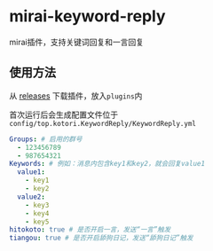 # mirai-keyword-reply

mirai插件，支持关键词回复和一言回复

## 使用方法

从 [releases](https://github.com/moesnow/mirai-keyword-reply/releases/latest) 下载插件，放入`plugins`内

首次运行后会生成配置文件位于 `config/top.kotori.KeywordReply/KeywordReply.yml`

```yaml
Groups: # 启用的群号
  - 123456789
  - 987654321
Keywords: # 例如：消息内包含key1和key2，就会回复value1
  value1:
    - key1
    - key2
  value2:
    - key3
    - key4
    - key5
hitokoto: true # 是否开启一言，发送“一言”触发
tiangou: true # 是否开启舔狗日记，发送“舔狗日记”触发
```
